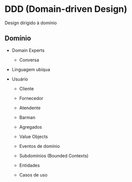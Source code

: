 # DDD (Domain-driven Design)

Design dirigido à domínio

## Domínio

- Domain Experts
  - Conversa
  
- Linguagem ubíqua

- Usuário
  - Cliente
  - Fornecedor
  - Atendente
  - Barman

  - Agregados
  - Value Objects
  - Eventos de domínio
  - Subdomínios (Bounded Contexts)
  - Entidades
  - Casos de uso